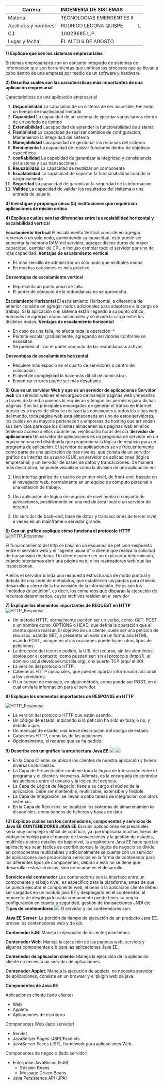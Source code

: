 | Carrera: | INGENIERIA DE SISTEMAS | | 
| --- | :--- | :---|
| Materia: | TECNOLOGIAS EMERGENTES II | 
| Apellidos y nombres: | RODRIGO LECOÑA QUISPE | L 
| C.I: | 10028685 L.P. | 
| Lugar y fecha: | EL ALTO 6 DE AGOSTO
**1) Explique que son los sistemas empresariales**

Sistemas empresariales son un conjunto integrado de sistemas de información que son herramientas que unifican los procesos que se llevan a cabo dentro de una empresa por medio de un software y hardware.

**2) Describa cuales son las características más importantes de una aplicación empresarial**

Características de una aplicación empresarial

1. **Disponibilidad** La capacidad de un sistema de ser accesible, teniendo un tiempo de inactiviadad limitado
2. **Capacidad** La capacidad de un sistema de ejecutar varias tareas dentro de un periodo de tiempo
3. **Extensibilidad** Lacapacidad de extender la funcionabilidad de sistema
4. **Flexibilidad** La capacidad de realizar cambios de configuracion, Manteniendo la integridad del sistema
5. **Manejabilidad** Lacapacidad de gestionar los recursos del sistema
6. **Rendimiento** La capacidad de realizar funciones dentro de objetivos especificos
7. **confiabilidad** La capacidad de garantizar la ntegridad y consisitencia del sistema y sus transacciones
8. **Reusabilidad** La capacidad de reutilizar un componente
9. **Escalabilidad** La capacidad de soportar la funcionabilidad cuando la carga aumenta
10. **Seguridad** La capacidad de garantizar la seguridad de la informacion 
11. **Validez** La capacidad de validar los resultados del sisitema o una entrada de usuario

**3) Investigue y proponga cinco (5) instituciones que requerirían aplicaciones de misión crítica** 

**4) Explique cuáles son las diferencias entre la escalabilidad horizontal y escalabilidad vertical**

**Escalamiento Vertical**
El escalamiento Vertical consiste en agregar recursos a un sólo nodo, aumentando su capacidad, esto puede ser aumentar la memoria RAM del servidor, agregar discos duros de mayor capacidad, cambiar de CPU o incluso cambiar todo el servidor por uno de más capacidad.
**Ventajas de escalamiento vertical**
- Es más sencillo de administrar un sólo nodo que múltiples nodos.
- En muchas ocasiones es más práctico.

**Desventajas de escalamiento vertical**
- Representa un punto único de falla.
- El poder de cómputo de la redundancia no se aprovecha.

**Escalamiento Horizontal**
El escalamiento Horizontal, a diferencia del anterior consiste en agregar nodos adicionales para adaptarse a la carga de trabajo. Si la aplicación o el sistema están llegando a su punto crítico, entonces se agregan nodos adicionales y se divide la carga entre los distintos nodos.
**Ventajas de escalamiento horizontal**
- En caso de una falla, no afecta toda la operación. *
- Permite escalar gradualmente, agregando servidores conforme se necesitan.
- Se pueden utilizar el poder computo de las redundancias activas.

**Desventajas de escalamiento horizontal**
- Requiere más espacio en el cuarto de servidores o centro de colocación.
- El nivel de complejidad lo hace más difícil de administrar.
- Encontrar errores puede ser más desafiante.

**5) Que es un servidor Web y que es un servidor de aplicaciones**
**Servidor web**
Un servidor web es el encargado de manejar páginas web y enviarlas a través de la red a quienes lo requieran y tengan los permisos para dichas páginas. Son los principales encargados de generar el tráfico en Internet puesto es a través de ellos se realizan las conexiones a todos los sitios web del mundo, toda página web está almacenada en uno de estos servidores, los cuales en su mayoría pertenecen a empresas de hosting que arriendan sus servicios para que los clientes almacenen sus páginas web en ellos teniendo acceso a ellos durante las veinticuatro horas del día.
**Servidor de aplicaciones**
Un servidor de aplicaciones es un programa de servidor en un equipo en una red distribuida que proporciona la lógica de negocio para un programa de aplicación. El servidor de aplicaciones se ve frecuentemente como parte de una aplicación de tres niveles, que consta de un servidor gráfico de interfaz de usuario (GUI), un servidor de aplicaciones (lógica empresarial) y un servidor de bases de datos y transacciones. De manera más descriptiva, se puede visualizar como la división de una aplicación en:

1. Una interfaz gráfica de usuario de primer nivel, de front-end, basada en el navegador web, normalmente en un equipo de cómputo personal o una estación de trabajo.

2. Una aplicación de lógica de negocio de nivel medio o conjunto de aplicaciones, posiblemente en una red de área local o un servidor de intranet.

3. Un servidor de back-end, base de datos y transacciones de tercer nivel, a veces en un mainframe o servidor grande.

**6) Con un gráfico explique cómo funciona el protocolo HTTP**
![HTTP_Response](https://huguidugui.files.wordpress.com/2013/10/peticion.png)

El funcionamiento del http se basa en un esquema de petición-respuesta entre el servidor web y el “agente usuario” o cliente que realiza la solicitud de transmisión de datos. Un cliente puede ser un explorador determinado, cuando intentamos abrir una página web, o los rastreadores web que las inspeccionan.

A ellos el servidor brinda una respuesta estructurada de modo puntual y dotada de una serie de metadatos, que establecen las pautas para el inicio, desarrollo y cierre de la transmisión de la información. Estos son los “métodos de petición”, es decir, los comandos que disparan la ejecución de recursos determinados, cuyos archivos residen en el servidor

**7) Explique los elementos importantes de REQUEST en HTTP**
![HTTP_Response](https://mdn.mozillademos.org/files/13687/HTTP_Request.png)
- Un método HTTP,  normalmente pueden ser un verbo, como: GET, POST o un nombre como: OPTIONS o HEAD, que defina la operación que el cliente quiera realizar. El objetivo de un cliente, suele ser una petición de recursos, usando GET, o presentar un valor de un formulario HTML, usando POST, aunque en otras ocasiones puede hacer otros tipos de peticiones. 
- La dirección del recurso pedido; la URL del recurso, sin los elementos obvios por el contexto, como pueden ser: sin el  protocolo (http://),  el dominio (aquí developer.mozilla.org), o el puerto TCP (aquí el 80). 
- La versión del protocolo HTTP.
- Cabeceras HTTP opcionales, que pueden aportar información adicional a los servidores.
- O un cuerpo de mensaje, en algún método, como puede ser POST, en el cual envía la información para el servidor.

**8) Explique los elementos importantes de RESPONSE en HTTP**

![HTTP_Response](https://mdn.mozillademos.org/files/13691/HTTP_Response.png)
- La versión del protocolo HTTP que están usando.
- Un código de estado, indicando si la petición ha sido exitosa, o no, y debido a que.
- Un mensaje de estado, una breve descripción del código de estado. 
- Cabeceras HTTP, como las de las peticiones.
- Opcionalmente, el recurso que se ha pedido.

**9) Describa con un gráfico la arquitectura Java EE**
![](https://users.dcc.uchile.cl/~jbarrios/J2EE/arq.gif)
![](https://www.ecured.cu/images/thumb/c/ce/J2EE.png/300px-J2EE.png)
* En la Capa Cliente: se ubican los clientes de nuestra aplicación y tienen diversas naturalezas.
* La Capa de Presentación: contiene toda la lógica de interacción entre el programa y el cliente y viceversa. Además, es la encargada de controlar las acciones entre el usuario y la lógica del negocio.
* La Capa de Lógica de Negocio: tiene a su cargo el núcleo de la aplicación. Debe ser mantenible, reutilizable, extensible y flexible.
* La Capa de Integración: se llevan a cabo tareas de integración con otros sistemas.
* En la Capa de Recursos: se localizan los sistemas de almacenamien to disponibles, como bancos de ficheros y bases de dato

**10) Explique cuáles son los contenedores, componentes y servicios de Java EE**
**CONTENEDORES JAVA EE**
Escribir aplicaciones empresariales seria muy complejo y difícil de codificar, ya que implicaría muchas lineas de código complejo para el manejo de transacciones y la gestión de estados, multihilos y otros detalles de bajo nivel,  la arquitectura Java EE hace que las aplicaciones sean fáciles de escribir porque la lógica de negocio se divide en componentes reutilizables y adicionalmente se cuenta con un servidor de aplicaciones que proporciona servicios en la forma de contenedor para los diferentes tipos de componentes, debido a esto no se tiene que desarrollar estos servicios, sino enfocarse en el desarrollo.



**Servicios del contenedor** Los contenedores son la interface entre un componente y el bajo nivel, es especifico para la plataforma, antes de que se pueda ejecutar el componente web, el bean o la aplicación cliente deben ser cargados en un modulo java EE y desplegarlo en el contenedor. al momento de desplegarlo cada componente puede tener su propia configuración en cuanto a seguridad, gestión de transacciones JNDI etc.
**Tipos de contenedores**
![](http://2.bp.blogspot.com/-xtOAc9rZSpc/U9_4CLOvnRI/AAAAAAAAAPQ/vX2vnfJhcWk/s1600/Captura.PNG)
El servidor y los contenedores son:

**Java EE Server**: La porción de tiempo de ejecución de un producto Java EE. provee los contenedores web y de ejb.

**Contenedor EJB**: Maneja la ejecución de los enterprise beans.

**Contenedor Web**: Maneja la ejecución de las paginas web, servlets y algunos componentes ejb para las aplicaciones Java EE.

**Contenedor de aplicación cliente**: Maneja la ejecución de la aplicación cliente no necesita un servidor de aplicaciones.

**Contenedor Applet**: Maneja la ejecución de applets, no necesita servidor de aplicaciones, consiste en un browser y el plugin web de java.

**Componentes de Java EE**

Aplicaciones cliente (lado cliente) 

* Web 
* Applets 
* Aplicaciones de escritorio 

Componentes Web (lado servidor) 

* Servlet 
* JavaServer Pages (JSP)/Facelets 
* JavaServer Faces (JSF), framework para aplicaciones Web. 

Componentes de negocio (lado servidor) 

* Enterprise JavaBeans (EJB) 
    - Session Beans 
    - Message Driven Beans 
* Java Persistence API (JPA) 


<!--stackedit_data:
eyJoaXN0b3J5IjpbMTI1NzgyODMzNV19
-->
